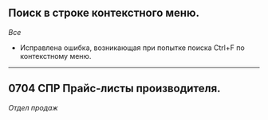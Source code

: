 

[//]:# (Абросимов)

## Поиск в строке контекстного меню.
*Все*

- Исправлена ошибка, возникающая при попытке поиска Ctrl+F по контекстному меню.


----------------
[//]:# (Абросимов)
## 0704 СПР Прайс-листы производителя.
*Отдел продаж*
